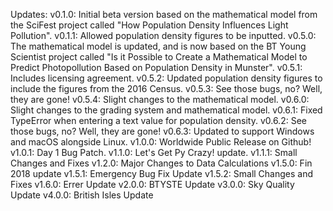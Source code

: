 Updates:
v0.1.0: Initial beta version based on the mathematical model from the SciFest
project called "How Population Density Influences Light Pollution".
v0.1.1: Allowed population density figures to be inputted.
v0.5.0: The mathematical model is updated, and is now based on the 
BT Young Scientist project called "Is it Possible to Create a Mathematical Model
to Predict Photopollution Based on Population Density in Munster".
v0.5.1: Includes licensing agreement.
v0.5.2: Updated population density figures to include the figures from the 
2016 Census.
v0.5.3: See those bugs, no? Well, they are gone!
v0.5.4: Slight changes to the mathematical model.
v0.6.0: Slight changes to the grading system and mathematical model.
v0.6.1: Fixed TypeError when entering a text value for population density.
v0.6.2: See those bugs, no? Well, they are gone!
v0.6.3: Updated to support Windows and macOS alongside Linux.
v1.0.0: Worldwide Public Release on Github!
v1.0.1: Day 1 Bug Patch.
v1.1.0: Let's Get Py Crazy! update.
v1.1.1: Small Changes and Fixes
v1.2.0: Major Changes to Data Calculations
v1.5.0: Fin 2018 update
v1.5.1: Emergency Bug Fix Update
v1.5.2: Small Changes and Fixes
v1.6.0: Errer Update
v2.0.0: BTYSTE Update
v3.0.0: Sky Quality Update
v4.0.0: British Isles Update 